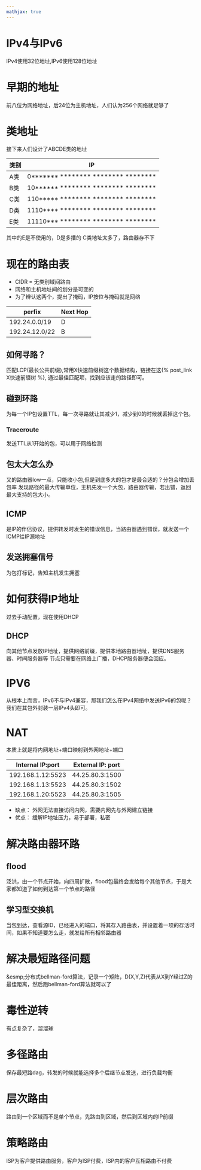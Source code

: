 ```yaml
---
mathjax: true
---
```


# IPv4与IPv6
 IPv4使用32位地址,IPv6使用128位地址

# 早期的地址
 前八位为网络地址，后24位为主机地址，人们认为256个网络就足够了

# 类地址
 接下来人们设计了ABCDE类的地址

|类别|IP|
|--|--|
| A类 | 0\*\*\*\*\*\*\* \*\*\*\*\*\*\*\* \*\*\*\*\*\*\*\* \*\*\*\*\*\*\*\* |
| B类 | 10\*\*\*\*\*\* \*\*\*\*\*\*\*\* \*\*\*\*\*\*\*\* \*\*\*\*\*\*\*\* |
| C类 | 110\*\*\*\*\* \*\*\*\*\*\*\*\* \*\*\*\*\*\*\*\* \*\*\*\*\*\*\*\* |
| D类 | 1110\*\*\*\* \*\*\*\*\*\*\*\* \*\*\*\*\*\*\*\* \*\*\*\*\*\*\*\* |
| E类 | 11110\*\*\* \*\*\*\*\*\*\*\* \*\*\*\*\*\*\*\* \*\*\*\*\*\*\*\* |

<!---more-->

 其中的E是不使用的，D是多播的
 C类地址太多了，路由器存不下

# 现在的路由表
- CIDR = 无类别域间路由
- 网络和主机地址间的划分是可变的
- 为了辨认这两个，提出了掩码，IP按位与掩码就是网络


| perfix | Next Hop |
| -- | -- |
| 192.24.0.0/19 | D |
| 192.24.12.0/22 | B |

## 如何寻路？ 
 匹配LCP(最长公共前缀),常用X快速前缀树这个数据结构，链接在这{% post_link X快速前缀树 %}, 通过最佳匹配项，找到应该走的路径即可。

## 碰到环路
 为每一个IP包设置TTL，每一次寻路就让其减少1，减少到0的时候就丢掉这个包。

### Traceroute
 发送TTL从1开始的包，可以用于网络检测


## 包太大怎么办
 又的路由器low一点，只能收小包,但是到底多大的包才是最合适的？分包会增加丢包率
 发现路径的最大传输单位，主机先发一个大包，路由器传输，若出错，返回最大支持的包大小。

## ICMP
 是IP的伴侣协议，提供转发时发生的错误信息，当路由器遇到错误，就发送一个ICMP给IP源地址

## 发送拥塞信号
 为包打标记，告知主机发生拥塞

# 如何获得IP地址
 过去手动配置，现在使用DHCP

## DHCP
 向其他节点发放IP地址，提供网络前缀，提供本地路由器地址，提供DNS服务器、时间服务器等
 节点只需要在网络上广播，DHCP服务器便会回应。

# IPV6
 从根本上而言，IPv6不与IPv4兼容，那我们怎么在IPv4网络中发送IPv6的包呢？我们在其包外封装一层IPv4头即可。

# NAT
 本质上就是将内网地址+端口映射到外网地址+端口

| Internal IP:port | External IP: port| 
|--|--|
| 192.168.1.12:5523 | 44.25.80.3:1500|
| 192.168.1.13:5523 | 44.25.80.3:1502|
| 192.168.1.20:5523 | 44.25.80.3:1505|

- 缺点： 外网无法直接访问内网，需要内网先与外网建立链接
- 优点： 缓解IP地址压力，易于部署，私密


# 解决路由器环路
## flood 
 泛洪，由一个节点开始，向四周扩散，flood包最终会发给每个其他节点，于是大家都知道了如何到达第一个节点的路径
## 学习型交换机
 当包到达，查看源ID，已经进入的端口，将其存入路由表，并设置着一项的存活时间，如果不知道要怎么走，就发给所有相邻路由器

# 解决最短路径问题
&esmp;分布式bellman-ford算法，记录一个矩阵，D(X,Y,Z)代表从X到Y经过Z的最佳距离，然后跑bellman-ford算法就可以了


# 毒性逆转
 有点复杂了，溜溜球


# 多径路由
 保存最短路dag，转发的时候就能选择多个后继节点发送，进行负载均衡

# 层次路由
 路由到一个区域而不是单个节点，先路由到区域，然后到区域内的IP前缀

# 策略路由
 ISP为客户提供路由服务，客户为ISP付费，ISP内的客户互相路由不付费